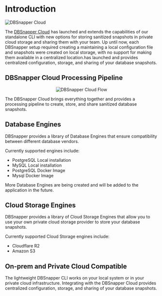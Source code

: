 # Introduction

![DBSnapper Cloud](https://dbsnapper.com/blog/content/images/size/w2000/2022/11/dbs-turtle-cloud-padding.png)

The [DBSnapper Cloud](https://dbsnapper.com) has launched and extends the capabilities of our standalone CLI with new options for storing sanitized snapshots in private cloud storage and sharing them with your team. Up until now, each DBSnapper setup required creating a maintaining a local configuration file and snapshots were created on local storage, with no support for making them available in a centralized location.has launched and provides centralized configuration, storage, and sharing of your database snapshots.

## DBSnapper Cloud Processing Pipeline

<p align="center">
  <img alt="DBSnapper Cloud Flow" src="/static/flow.png"  />
</p>

The DBSnapper Cloud brings everything together and provides a processing pipeline to create, store, and share sanitized database snapshots.

## Database Engines

DBSnapper provides a library of Database Engines that ensure compatibility between different database vendors.

Currently supported engines include:

- PostgreSQL Local installation
- MySQL Local installation
- PostgreSQL Docker Image
- Mysql Docker Image

More Database Engines are being created and will be added to the application in the future.

## Cloud Storage Engines

DBSnapper provides a library of Cloud Storage Engines that allow you to use your own private cloud storage provider to store your database snapshots.

Currently supported Cloud Storage engines include:

- Cloudflare R2
- Amazon S3

## On-prem and Private Cloud Compatible

The lightweight DBSnapper CLI works on your local system or in your private cloud infrastructure. Integrating with the DBSnapper Cloud provides centralized configuration, storage, and sharing of your database snapshots.
